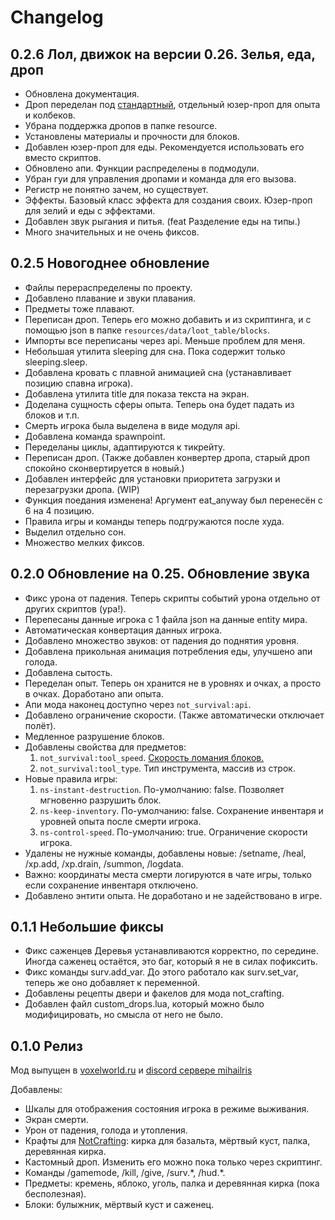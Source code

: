 # Changelog

## 0.2.6 Лол, движок на версии 0.26. Зелья, еда, дроп

- Обновлена документация.
- Дроп переделан под [стандартный](https://github.com/MihailRis/VoxelEngine-Cpp/blob/main/doc/ru/block-properties.md#%D0%BB%D1%83%D1%82---baseloot), отдельный юзер-проп для опыта и колбеков.
- Убрана поддержка дропов в папке resource.
- Установлены материалы и прочности для блоков.
- Добавлен юзер-проп для еды. Рекомендуется использовать его вместо скриптов.
- Обновлено апи. Функции распределены в подмодули.
- Убран гуи для управления дропами и команда для его вызова.
- Регистр не понятно зачем, но существует.
- Эффекты. Базовый класс эффекта для создания своих. Юзер-проп для зелий и еды с эффектами.
- Добавлен звук рыгания и питья. (feat Разделение еды на типы.)
- Много значительных и не очень фиксов.

## 0.2.5 Новогоднее обновление

- Файлы перераспределены по проекту.
- Добавлено плавание и звуки плавания.
- Предметы тоже плавают.
- Переписан дроп. Теперь его можно добавить и из скриптинга, и с помощью json в папке `resources/data/loot_table/blocks`.
- Импорты все переписаны через api. Меньше проблем для меня.
- Небольшая утилита sleeping для сна. Пока содержит только sleeping.sleep.
- Добавлена кровать с плавной анимацией сна (устанавливает позицию спавна игрока).
- Добавлена утилита title для показа текста на экран.
- Доделана сущность сферы опыта. Теперь она будет падать из блоков и т.п.
- Смерть игрока была выделена в виде модуля api.
- Добавлена команда spawnpoint.
- Переделаны циклы, адаптируются к тикрейту.
- Переписан дроп. (Также добавлен конвертер дропа, старый дроп спокойно сконвертируется в новый.)
- Добавлен интерфейс для установки приоритета загрузки и перезагрузки дропа. (WIP)
- Функция поедания изменена! Аргумент eat_anyway был перенесён с 6 на 4 позицию.
- Правила игры и команды теперь подгружаются после худа.
- Выделил отдельно сон.
- Множество мелких фиксов.

## 0.2.0 Обновление на 0.25. Обновление звука

- Фикс урона от падения. Теперь скрипты событий урона отдельно от других скриптов (ура!).
- Перепесаны данные игрока с 1 файла json на данные entity мира.
- Автоматическая конвертация данных игрока.
- Добавлено множество звуков: от падения до поднятия уровня.
- Добавлена прикольная анимация потребления еды, улучшено апи голода.
- Добавлена сытость.
- Переделан опыт. Теперь он хранится не в уровнях и очках, а просто в очках. Доработано апи опыта.
- Апи мода наконец доступно через `not_survival:api`.
- Добавлено ограничение скорости. (Также автоматически отключает полёт).
- Медленное разрушение блоков.
- Добавлены свойства для предметов:
  1. `not_survival:tool_speed`. [Скорость ломания блоков.](https://minecraft.fandom.com/wiki/Breaking#Speed)
  2. `not_survival:tool_type`. Тип инструмента, массив из строк.
- Новые правила игры:
  1. `ns-instant-destruction`. По-умолчанию: false. Позволяет мгновенно разрушить блок.
  2. `ns-keep-inventory`. По-умолчанию: false. Сохранение инвентаря и уровней опыта после смерти игрока.
  3. `ns-control-speed`. По-умолчанию: true. Ограничение скорости игрока.
- Удалены не нужные команды, добавлены новые: /setname, /heal, /xp.add, /xp.drain, /summon, /logdata.
- Важно: координаты места смерти логируются в чате игры, только если сохранение инвентаря отключено.
- Добавлено энтити опыта. Не доработано и не задействовано в игре.

## 0.1.1 Небольшие фиксы

- Фикс саженцев
  Деревья устанавливаются корректно, по середине. Иногда саженец остаётся, это баг, который я не в силах пофиксить.
- Фикс команды surv.add_var. До этого работало как surv.set_var, теперь же оно добавляет к переменной.
- Добавлены рецепты двери и факелов для мода not_crafting.
- Добавлен файл custom_drops.lua, который можно было модифицировать, но смысла от него не было.

## 0.1.0 Релиз

Мод выпущен в [voxelworld.ru](https://voxelworld.ru) и [discord сервере mihailris](https://discord.com/invite/AaqJphm)

Добавлены:

- Шкалы для отображения состояния игрока в режиме выживания.
- Экран смерти.
- Урон от падения, голода и утопления.
- Крафты для [NotCrafting](https://github.com/kotisoff/NotCrafting): кирка для базальта, мёртвый куст, палка, деревянная кирка.
- Кастомный дроп. Изменить его можно пока только через скриптинг.
- Команды /gamemode, /kill, /give, /surv.\*, /hud.\*.
- Предметы: кремень, яблоко, уголь, палка и деревянная кирка (пока бесполезная).
- Блоки: булыжник, мёртвый куст и саженец.
